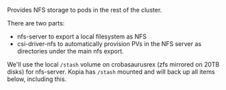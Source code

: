 Provides NFS storage to pods in the rest of the cluster.

There are two parts:
- nfs-server to export a local filesystem as NFS
- csi-driver-nfs to automatically provision PVs in the NFS server as directories under the main nfs export.

We'll use the local `/stash` volume on crobasaurusrex (zfs mirrored on 20TB disks) for nfs-server. Kopia has `/stash` mounted and will back up all items below, including this.